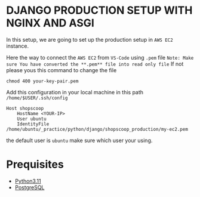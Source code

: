 # DJANGO PRODUCTION SETUP WITH NGINX AND ASGI
In this setup, we are going to set up the production setup in `AWS EC2` instance.

Here the way to connect the `AWS EC2` from `VS-Code` using `.pem` file
`Note: Make sure You have converted the **.pem** file into read only file` If not please yous this command to change the file
```
chmod 400 your-key-pair.pem
```
Add this configuration in your local machine in this path `/home/$USER/.ssh/config`
```
Host shopscoop
    HostName <YOUR-IP>
    User ubuntu
    IdentityFile /home/ubuntu/_practice/python/django/shopscoop_production/my-ec2.pem
```
the default user is `ubuntu` make sure which user your using.

# Prequisites
* [Python3.11](https://www.linuxcapable.com/how-to-install-python-3-11-on-ubuntu-linux/)
* [PostgreSQL](https://www.digitalocean.com/community/tutorials/how-to-install-postgresql-on-ubuntu-22-04-quickstart)

